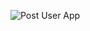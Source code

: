 ![Post User App](https://github.com/Devesh-20/ReactJS-Beginner-8-Projects/assets/103423370/22522808-d875-4ea4-b488-dc73997ba617)
